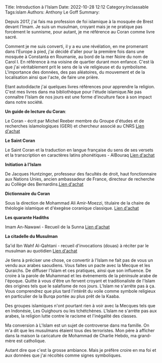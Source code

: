 Title: Introduction à l'Islam
Date: 2022-10-28 12:12
Category:Inclassable
Tags:islam
Authors: Anthony Le Goff
Summary:


Depuis 2017, j'ai fais ma profession de foi islamique à la mosquée de Brest devant l'Imam. Je suis un musulman, croyant mais je ne pratique pas forcément le sunnisme, pour autant, je me référence au Coran comme livre sacré. 

Comment je me suis converti, il y a eu une révélation, en me promenant dans l'Europe à pied, j'ai décidé d'aller pour la première fois dans une mosquée à Constanta en Roumanie, au bord de la mer Noire du nom de Carol I. En référence à ma voisine de quartier durant mon enfance. C'est là que j'ai véritablement prit le sens de la vie religieuse et du symbolisme. L'importance des données, des pas aléatoires, du mouvement et de la localisation ainsi que l'acte, de faire une prière.

Etant autodidacte j'ai quelques livres références pour apprendre la religion. C'est mes livres dans ma bibliothèque pour l'étude islamique.Ne pas connaître l'Islam de nos jours est une forme d'inculture face à son impact dans notre société.


**Un guide de lecture du Coran**:

Le Coran - écrit par Michel Reeber membre du Groupe d'études et de recherches islamologiques (GERI) et chercheur associé au CNRS [Lien d'achat](https://fr.shopping.rakuten.com/offer/buy/968231/Reeber-Michel-Le-Coran-Livre.html)


**Le Saint Coran**

Le Saint Coran et la traduction en langue française du sens de ses versets et la transcription en caractères latins phonétiques - AlBouraq [Lien d'achat](https://www.amazon.fr/Coran-Arabe-Fran%C3%A7ais-Phon%C3%A9tique-poche-R%C3%A9v%C3%A9lation/dp/2841614050/ref=sr_1_2?__mk_fr_FR=%C3%85M%C3%85%C5%BD%C3%95%C3%91&crid=3BIWT0YVI31UG&keywords=Le+saint+Coran+-+et+la+traduction+en+langue+fran%C3%A7aise+du+sens+de+ses+versets&qid=1666950252&qu=eyJxc2MiOiIwLjAwIiwicXNhIjoiMC4wMCIsInFzcCI6IjAuMDAifQ%3D%3D&s=books&sprefix=le+saint+coran+-+et+la+traduction+en+langue+fran%C3%A7aise+du+sens+de+ses+versets%2Cstripbooks%2C140&sr=1-2)

**Initiation à l'Islam**

De Jacques Huntzinger, professeur des facultés de droit, haut fonctionnaire aux Nations Unies, ancien ambassadeur de France, directeur de recherche au Collège des Bernardins.[Lien d'achat](https://www.amazon.fr/Initiation-%C3%A0-lislam-Jacques-Huntzinger/dp/2204112917/ref=sr_1_1?__mk_fr_FR=%C3%85M%C3%85%C5%BD%C3%95%C3%91&crid=14TT8H79MJZKH&keywords=initiation+%C3%A0+l%27islam+huntzinger&qid=1666950570&s=books&sprefix=initiation+%C3%A0+l%27islam+huntzinger%2Cstripbooks%2C88&sr=1-1)

**Dictionnaire du Coran**

Sous la direction de Mohammad Ali Amir-Moezzi, titulaire de la chaire de théologie islamique et d'éxegèse coranique classique. [Lien d'achat](https://www.amazon.fr/Dictionnaire-Coran-Mohammad-Ali-AMIR-MOEZZI/dp/2221099567/ref=sr_1_1?__mk_fr_FR=%C3%85M%C3%85%C5%BD%C3%95%C3%91&crid=30CWF9A02U57F&keywords=dictionnaire+du+coran&qid=1666950771&qu=eyJxc2MiOiIxLjE5IiwicXNhIjoiMC43MyIsInFzcCI6IjAuOTUifQ%3D%3D&s=books&sprefix=dictionnaire+du+coran%2Cstripbooks%2C97&sr=1-1)

**Les quarante Hadiths**

Imam An-Nawawi - Recueil de la Sunna [Lien d'achat](https://www.amazon.fr/Quarante-hadiths-bilingue-fran%C3%A7ais-arabe/dp/2841612813/ref=sr_1_1?keywords=les+quarante+hadiths&qid=1666950983&qu=eyJxc2MiOiIwLjU5IiwicXNhIjoiMC4zMCIsInFzcCI6IjAuMTkifQ%3D%3D&s=books&sprefix=les+quarante%2Cstripbooks%2C95&sr=1-1)

**La citadelle du Musulman**

Sa'id Ibn Wahf Al-Qahtani - recueil d'invocations (douas) à réciter par le musulman au quotidien [Lien d'achat](https://www.amazon.fr/citadelle-du-musulman-Shaykh-al-Qaht%C3%A2n%C3%AE/dp/2848621168/ref=d_pd_sbs_sccl_2_1/262-1966328-5321904?pd_rd_w=q0HKE&content-id=amzn1.sym.bcf92324-b44e-4639-92ae-08da36ec3930&pf_rd_p=bcf92324-b44e-4639-92ae-08da36ec3930&pf_rd_r=6M944ZX92A1JSSZZRFR5&pd_rd_wg=WNU8w&pd_rd_r=45a4f9a0-8e05-41e6-85bc-f2b7708645c1&pd_rd_i=2848621168&psc=1)

Je tiens à préciser une chose, ce convertir à l'Islam ne fait pas de vous un vendu aux arabes saoudiens. Vous faites un pacte avec la Mecque et les Quraichs. De diffuser l'Islam et ces pratiques, ainsi que son influence. De croire à la parole de Muhammad et les évènements de la péninsule arabe de l'époque. Quitte à vous d'être un fervent croyant et traditionaliste de l'Islam des origines tels que le salafisme de nos jours. L'Islam ne s'arrête pas à ça. Vous comprendrez que plus tard l'intérêt du voile comme symbole religieux en particulier de la Burqa portée au plus prêt de la Kaaba.

Des groupes islamiques n'ont pourtant rien à voir avec la Mecques tels que en Indonésie, Les Ouighours ou les tchétchènes. L'Islam ne s'arrête pas aux arabes, la religion lutte contre le racisme et l'inégalité des classes. 

Ma conversion à L'Islam est un sujet de controverse dans ma famille. On m'a dit que les musulmans étaient tous des terroristes. Mon père à afficher dans la maison la caricature de Mohammad de Charlie Hebdo, ma grand-mère est catholique.

Autant dire que c'est la grosse ambiance. Mais je préfère croire en ma foi et aux données que j'ai récoltés comme signes symboliques.